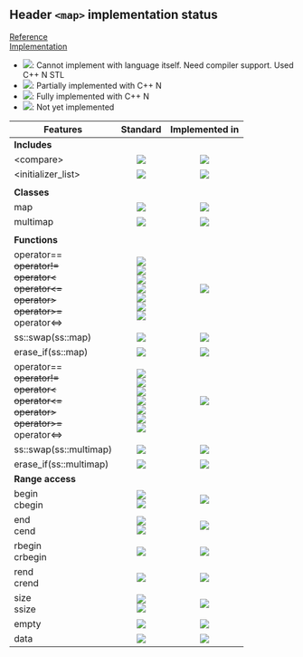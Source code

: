 ## Header `<map>` implementation status

[Reference](https://en.cppreference.com/w/cpp/header/map)  
[Implementation](../ss/include/ss/map.h)

* ![](https://img.shields.io/badge/C%2B%2B-N-red): Cannot implement with language itself. Need compiler support. Used C++ N STL
* ![](https://img.shields.io/badge/C%2B%2B-N-blue): Partially implemented with C++ N
* ![](https://img.shields.io/badge/C%2B%2B-N-green): Fully implemented with C++ N
* ![][notyet]: Not yet implemented

| Features                                     | Standard             | Implemented in                    |
|----------------------------------------------|:--------------------:|:---------------------------------:|
| **Includes**                                 |                      |                                   |
| \<compare>                                   | ![][cpp20]           | ![][notyet]                       |
| \<initializer_list>                          | ![][cpp11]           | ![][notyet]                       |
|                                              |                      |                                   |
| **Classes**                                  |                      |                                   |
| map                                          | ![][legacy]          | ![][notyet]                       |
| multimap                                     | ![][legacy]          | ![][notyet]                       |
|                                              |                      |                                   |
| **Functions**                                |                      |                                   |
| operator== <br/>~~operator!=~~ <br/>~~operator\<~~ <br/>~~operator\<=~~ <br/>~~operator>~~ <br/>~~operator>=~~ <br/>operator\<=> | ![][legacy] <br/>![][legacy] <br/>![][legacy] <br/>![][legacy] <br/>![][legacy] <br/>![][legacy] <br/>![][cpp20] | ![][notyet]                       |
| ss::swap(ss::map)                            | ![][legacy]          | ![][notyet]                       |
| erase_if(ss::map)                            | ![][cpp20]           | ![][notyet]                       |
| operator== <br/>~~operator!=~~ <br/>~~operator\<~~ <br/>~~operator\<=~~ <br/>~~operator>~~ <br/>~~operator>=~~ <br/>operator\<=> | ![][legacy] <br/>![][legacy] <br/>![][legacy] <br/>![][legacy] <br/>![][legacy] <br/>![][legacy] <br/>![][cpp20] | ![][notyet]                       |
| ss::swap(ss::multimap)                       | ![][legacy]          | ![][notyet]                       |
| erase_if(ss::multimap)                       | ![][cpp20]           | ![][notyet]                       |
| **Range access**                             |                      |                                   |
| begin <br/>cbegin                            | ![][cpp11] <br/>![][cpp14] | ![][notyet]                       |
| end <br/>cend                                | ![][cpp11] <br/>![][cpp14] | ![][notyet]                       |
| rbegin <br/>crbegin                          | ![][cpp14]           | ![][notyet]                       |
| rend <br/>crend                              | ![][cpp14]           | ![][notyet]                       |
| size <br/>ssize                              | ![][cpp17] <br/>![][cpp20] | ![][notyet]                       |
| empty                                        | ![][cpp17]           | ![][notyet]                       |
| data                                         | ![][cpp17]           | ![][notyet]                       |


<!--
	C++11: 5	| 0
	C++14: 2	| 0
	C++17: 2	| 0
	C++20: 3	| 0

	Total: 12	| 0-->

[notyet]: https://img.shields.io/badge/Not_yet-orange
[removed]: https://img.shields.io/badge/Removed-red
[legacy]: https://img.shields.io/badge/legacy-grey

[cppno11]: https://img.shields.io/badge/C%2B%2B-11-red
[cppno14]: https://img.shields.io/badge/C%2B%2B-14-red
[cppno17]: https://img.shields.io/badge/C%2B%2B-17-red
[cppno20]: https://img.shields.io/badge/C%2B%2B-20-red
[cppno23]: https://img.shields.io/badge/C%2B%2B-23-red

[cpppt11]: https://img.shields.io/badge/C%2B%2B-11-blue
[cpppt14]: https://img.shields.io/badge/C%2B%2B-14-blue
[cpppt17]: https://img.shields.io/badge/C%2B%2B-17-blue
[cpppt20]: https://img.shields.io/badge/C%2B%2B-20-blue
[cpppt23]: https://img.shields.io/badge/C%2B%2B-23-blue

[cpp11]: https://img.shields.io/badge/C%2B%2B-11-green
[cpp14]: https://img.shields.io/badge/C%2B%2B-14-green
[cpp17]: https://img.shields.io/badge/C%2B%2B-17-green
[cpp20]: https://img.shields.io/badge/C%2B%2B-20-green
[cpp23]: https://img.shields.io/badge/C%2B%2B-23-green
